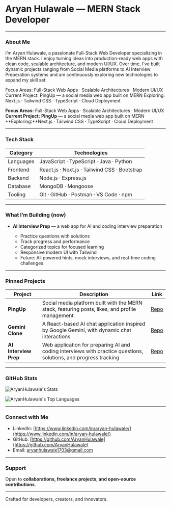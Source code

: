 # Aryan Hulawale — MERN Stack Developer

---

### About Me
I’m Aryan Hulawale, a passionate Full-Stack Web Developer specializing in the MERN stack. I enjoy turning ideas into production-ready web apps with clean code, scalable architecture, and modern UI/UX. Over time, I’ve built dynamic projects ranging from Social Media platforms to AI Interview Preperation systems and am continuously exploring new technologies to expand my skill set.

Focus Areas: Full-Stack Web Apps · Scalable Architectures · Modern UI/UX
Current Project: PingUp — a social media web app built on MERN
Exploring: Next.js · Tailwind CSS · TypeScript · Cloud Deployment

**Focus Areas:** Full-Stack Web Apps · Scalable Architectures · Modern UI/UX
**Current Project:** **PingUp** — a social media web app built on MERN
**Exploring:**Next.js · Tailwind CSS · TypeScript · Cloud Deployment

---

### Tech Stack

| Category   | Technologies                                                   |
| ---------- | -------------------------------------------------------------- |
| Languages  | JavaScript · TypeScript · Java · Python                        |
| Frontend   | React.js · Next.js · Tailwind CSS · Bootstrap                  |
| Backend    | Node.js · Express.js                                           |
| Database   | MongoDB · Mongoose                                             |
| Tooling    | Git · GitHub · Postman · VS Code · npm                         |

---

### What I’m Building (now)

* **AI Interview Prep** — a web app for AI and coding interview preparation

    * Practice questions with solutions
    * Track progress and performance
    * Categorized topics for focused learning
    * Responsive modern UI with Tailwind
    * Future: AI-powered hints, mock interviews, and real-time coding challenges

---

### Pinned Projects

| Project                   | Description                                                                                                     | Link       |
| ------------------------- | --------------------------------------------------------------------------------------------------------------- | ---------- |
| **PingUp**                | Social media platform built with the MERN stack, featuring posts, likes, and profile management                | [Repo](https://github.com/AryanHulawale/PingUp-SocialMedia) |
| **Gemini Clone**          | A React-based AI chat application inspired by Google Gemini, with dynamic chat interactions                     | [Repo](https://github.com/AryanHulawale/Gemini-Clone) |
| **AI Interview Prep**     | Web application for preparing AI and coding interviews with practice questions, solutions, and progress tracking | [Repo](https://github.com/AryanHulawale/AI-Interview-Preparation) |



---

### GitHub Stats

![AryanHulawale's Stats](https://github-readme-stats.vercel.app/api?username=AryanHulawale&theme=gruvbox&show_icons=true&hide_border=false&count_private=true)

![AryanHulawale's Top Languages](https://github-readme-stats.vercel.app/api/top-langs/?username=AryanHulawale&theme=gruvbox&show_icons=true&hide_border=false&layout=compact)


---

### Connect with Me

* LinkedIn: [https://www.linkedin.com/in/aryan-hulawale/](https://www.linkedin.com/in/aryan-hulawale/)  
* GitHub: [https://github.com/AryanHulawale](https://github.com/AryanHulawale)  
* Email: [aryanhulawale1703@gmail.com](mailto:aryanhulawale1703@gmail.com)  

---

### Support  

Open to **collaborations, freelance projects, and open-source contributions**.  

---

Crafted for developers, creators, and innovators.  
